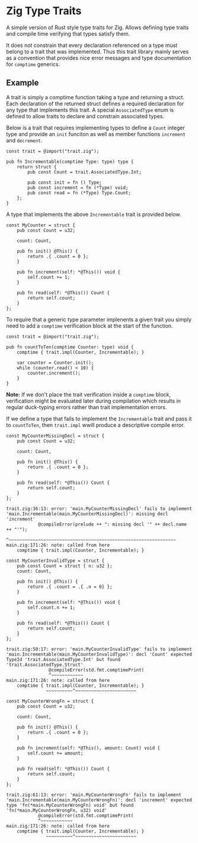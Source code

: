 # Zig Type Traits

A simple version of Rust style type traits for Zig. Allows defining type traits
and compile time verifying that types satisfy them.

It does not constrain that every declaration referenced on a type
must belong to a trait that was implemented. Thus
this trait library mainly serves as a convention that provides nice error
messages and type documentation for `comptime` generics.

## Example

A trait is simply a comptime function taking a type and returning a struct.
Each declaration of the returned struct defines a required declaration for any
type that implements this trait. A special `AssociatedType` enum is defined to
allow traits to declare and constrain associated types. 

Below is a trait that requires implementing types to define a `Count` integer
type and provide an `init` funciton as well as member functions `increment` and
`decrement`.

```Zig
const trait = @import("trait.zig");

pub fn Incrementable(comptime Type: type) type {
    return struct {
        pub const Count = trait.AssociatedType.Int;

        pub const init = fn () Type;
        pub const increment = fn (*Type) void;
        pub const read = fn (*Type) Type.Count;
    };
}
```

A type that implements the above `Incrementable` trait is provided below.

```Zig
const MyCounter = struct {
    pub const Count = u32;

    count: Count,

    pub fn init() @This() {
        return .{ .count = 0 };
    }

    pub fn increment(self: *@This()) void {
        self.count += 1;
    }
    
    pub fn read(self: *@This()) Count {
        return self.count;
    }
};
```

To require that a generic type parameter implenents a given trait you simply
need to add a `comptime` verification block at the start of the function.

```Zig
const trait = @import("trait.zig");

pub fn countToTen(comptime Counter: type) void {
    comptime { trait.impl(Counter, Incrementable); }

    var counter = Counter.init();
    while (counter.read() < 10) {
        counter.increment();
    }
}
```

**Note:** If we don't place the trait verification inside a `comptime` block,
verification might be evaluated later during compilation which results in
regular duck-typing errors rather than trait implementation errors.

If we define a type that fails to implement the `Incrementable` trait and pass
it to `countToTen`, then `trait.impl` wwill produce a descriptive compile error.

```Zig
const MyCounterMissingDecl = struct {
    pub const Count = u32;

    count: Count,

    pub fn init() @This() {
        return .{ .count = 0 };
    }
 
    pub fn read(self: *@This()) Count {
        return self.count;
    }
};
```

```Shell
trait.zig:36:13: error: 'main.MyCounterMissingDecl' fails to implement 'main.Incrementable(main.MyCounterMissingDecl)': missing decl 'increment'
            @compileError(prelude ++ ": missing decl '" ++ decl.name ++ "'");
            ^~~~~~~~~~~~~~~~~~~~~~~~~~~~~~~~~~~~~~~~~~~~~~~~~~~~~~~~~~~~~~~~
main.zig:171:26: note: called from here
    comptime { trait.impl(Counter, Incrementable); }
```

```Zig
const MyCounterInvalidType = struct {
    pub const Count = struct { n: u32 };
    count: Count,

    pub fn init() @This() {
        return .{ .count = .{ .n = 0} };
    }

    pub fn increment(self: *@This()) void {
        self.count.n += 1;
    }
    
    pub fn read(self: *@This()) Count {
        return self.count;
    }
};
```

```Shell
trait.zig:50:17: error: 'main.MyCounterInvalidType' fails to implement 'main.Incrementable(main.MyCounterInvalidType)': decl 'Count' expected TypeId 'trait.AssociatedType.Int' but found 'trait.AssociatedType.Struct'
                @compileError(std.fmt.comptimePrint(
                ^~~~~~~~~~~~~
main.zig:171:26: note: called from here
    comptime { trait.impl(Counter, Incrementable); }
               ~~~~~~~~~~^~~~~~~~~~~~~~~~~~~~~~~~
```

```Zig
const MyCounterWrongFn = struct {
    pub const Count = u32;

    count: Count,

    pub fn init() @This() {
        return .{ .count = 0 };
    }

    pub fn increment(self: *@This(), amount: Count) void {
        self.count += amount;
    }
    
    pub fn read(self: *@This()) Count {
        return self.count;
    }
};
```

```Shell
trait.zig:61:13: error: 'main.MyCounterWrongFn' fails to implement 'main.Incrementable(main.MyCounterWrongFn)': decl 'increment' expected type 'fn(*main.MyCounterWrongFn) void' but found 'fn(*main.MyCounterWrongFn, u32) void'
            @compileError(std.fmt.comptimePrint(
            ^~~~~~~~~~~~~
main.zig:171:26: note: called from here
    comptime { trait.impl(Counter, Incrementable); }
               ~~~~~~~~~~^~~~~~~~~~~~~~~~~~~~~~~~
```

